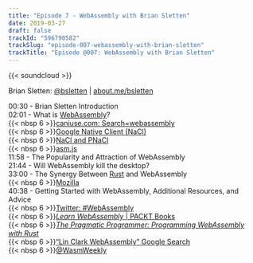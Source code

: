 ```yaml
---
title: "Episode 7 - WebAssembly with Brian Sletten"
date: 2019-03-27
draft: false
trackId: "596790582"
trackSlug: "episode-007-webassembly-with-brian-sletten"
trackTitle: "Episode @007: WebAssembly with Brian Sletten"
---
```


{{< soundcloud >}}

Brian Sletten: [@bsletten](https://twitter.com/bsletten) | [about.me/bsletten](https://about.me/bsletten) 

00:30 - Brian Sletten Introduction  
02:01 - What is [WebAssembly](https://webassembly.org/)?  
{{< nbsp 6 >}}[caniuse.com: Search=webassembly](https://caniuse.com/#search=webassembly)  
{{< nbsp 6 >}}[Google Native Client (NaCl)](https://en.wikipedia.org/wiki/Google_Native_Client)  
{{< nbsp 6 >}}[NaCl and PNaCl](https://developer.chrome.com/native-client/nacl-and-pnacl)  
{{< nbsp 6 >}}[asm.js](http://asmjs.org/)  
11:58 - The Popularity and Attraction of WebAssembly  
21:44 - Will WebAssembly kill the desktop?  
33:00 - The Synergy Between [Rust](https://www.rust-lang.org/) and WebAssembly  
{{< nbsp 6 >}}[Mozilla](https://www.mozilla.org/)	  
40:38 - Getting Started with WebAssembly, Additional Resources, and Advice  
{{< nbsp 6 >}}[Twitter: #WebAssembly](https://twitter.com/search?q=%23webassembly&src=typd)  
{{< nbsp 6 >}}[_Learn WebAssembly_ | PACKT Books](https://www.packtpub.com/web-development/learn-webassembly)  
{{< nbsp 6 >}}[_The Pragmatic Programmer: Programming WebAssembly with Rust_](https://pragprog.com/book/khrust/programming-webassembly-with-rust)  
{{< nbsp 6 >}}[“Lin Clark WebAssembly” Google Search](https://www.google.com/search?q=lin+clark+webassembly&oq=lin+clark+web&aqs=chrome.0.0j69i57j0.4785j0j7&sourceid=chrome&ie=UTF-8)   
{{< nbsp 6 >}}[@WasmWeekly](https://twitter.com/WasmWeekly)    
